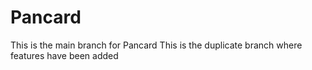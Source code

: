 # Pancard
This is the main branch for Pancard
This is the duplicate branch where features have been added
